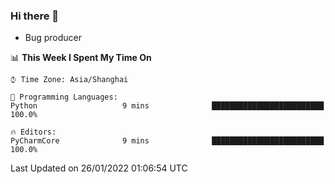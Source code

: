### Hi there 👋
* Bug producer
<!--START_SECTION:waka-->
📊 **This Week I Spent My Time On** 

```text
⌚︎ Time Zone: Asia/Shanghai

💬 Programming Languages: 
Python                   9 mins              █████████████████████████   100.0%

🔥 Editors: 
PyCharmCore              9 mins              █████████████████████████   100.0%

```


 Last Updated on 26/01/2022 01:06:54 UTC
<!--END_SECTION:waka-->
